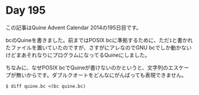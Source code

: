 # Day 195

この記事はQuine Advent Calendar 2014の195日目です。

bcのQuineを書きました。前まではPOSIX bcに準拠するために、ただ`1`と書かれたファイルを置いていたのですが、さすがにアレなのでGNU bcでしか動かないけどまあそれなりにプログラムになってるQuineにしました。

ちなみに、なぜPOSIX bcでQuineが書けないのかというと、文字列のエスケープが無いからです。ダブルクオートをどんなにがんばっても表現できません。

```console
$ diff quine.bc <(bc quine.bc)
```

